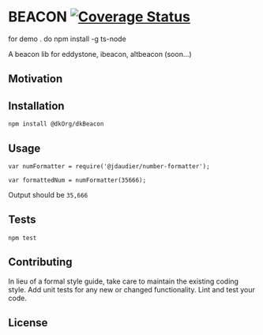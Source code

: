 BEACON  [![Coverage Status](https://coveralls.io/repos/github/deckikwok/dkBeacon/badge.svg?branch=master)](https://coveralls.io/github/deckikwok/dkBeacon?branch=master)
=========

for demo . do npm install -g ts-node

A beacon lib for eddystone, ibeacon, altbeacon (soon...)

## Motivation


## Installation

  `npm install @dkOrg/dkBeacon`

## Usage

    var numFormatter = require('@jdaudier/number-formatter');

    var formattedNum = numFormatter(35666);


  Output should be `35,666`



## Tests

  `npm test`

## Contributing

In lieu of a formal style guide, take care to maintain the existing coding style. Add unit tests for any new or changed functionality. Lint and test your code.


## License